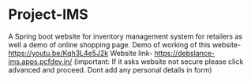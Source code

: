 # Project-IMS
A Spring boot website for inventory management system for retailers as well a demo of online shopping page.
Demo of working of this website-https://youtu.be/Kqh3L4e5J2k
Website link- https://debslance-ims.apps.pcfdev.in/  (important: If it asks website not secure please click advanced and proceed. Dont add any personal details in form)
